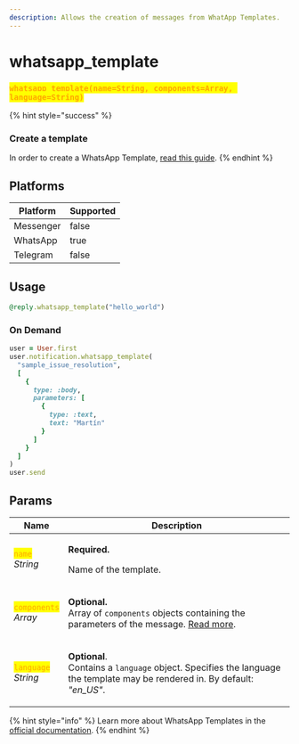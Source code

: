 ```yaml
---
description: Allows the creation of messages from WhatApp Templates.
---
```


# whatsapp\_template

### <mark style="color:orange;">`whatsapp_template(name=String, components=Array, language=String)`</mark>

{% hint style="success" %}
### Create a template

In order to create a WhatsApp Template, [read this guide](https://developers.facebook.com/docs/whatsapp/message-templates/creation/).
{% endhint %}

## **Platforms**

<table><thead><tr><th>Platform</th><th data-type="checkbox">Supported</th></tr></thead><tbody><tr><td>Messenger</td><td>false</td></tr><tr><td>WhatsApp</td><td>true</td></tr><tr><td>Telegram</td><td>false</td></tr></tbody></table>

## Usage

```ruby
@reply.whatsapp_template("hello_world")
```

### On Demand

```ruby
user = User.first
user.notification.whatsapp_template(
  "sample_issue_resolution",
  [
    {
      type: :body,
      parameters: [
        {
          type: :text,
          text: "Martín"
        }
      ]
    }
  ] 
)
user.send
```

## Params

| Name                                                                                                                                | Description                                                                                                                                                                                                                                                    |
| ----------------------------------------------------------------------------------------------------------------------------------- | -------------------------------------------------------------------------------------------------------------------------------------------------------------------------------------------------------------------------------------------------------------- |
| <p><mark style="color:orange;"><code>name</code></mark><br><mark style="color:orange;"><code></code></mark><em>String</em></p>      | <p><strong>Required.</strong></p><p>Name of the template.</p>                                                                                                                                                                                                  |
| <p><mark style="color:orange;"><code>components</code></mark><br><mark style="color:orange;"><code></code></mark><em>Array</em></p> | <p><strong>Optional.</strong><br><strong></strong>Array of <code>components</code> objects containing the parameters of the message. <a href="https://developers.facebook.com/docs/whatsapp/cloud-api/reference/messages#components-object">Read more</a>.</p> |
| <p><mark style="color:orange;"><code>language</code></mark><br><mark style="color:orange;"><code></code></mark><em>String</em></p>  | <p><strong>Optional</strong>.<br>Contains a <code>language</code> object. Specifies the language the template may be rendered in. By default: <em>"en_US"</em>.</p>                                                                                            |

{% hint style="info" %}
Learn more about WhatsApp Templates in the [official documentation](https://developers.facebook.com/docs/whatsapp/cloud-api/reference/messages#template-object).
{% endhint %}
